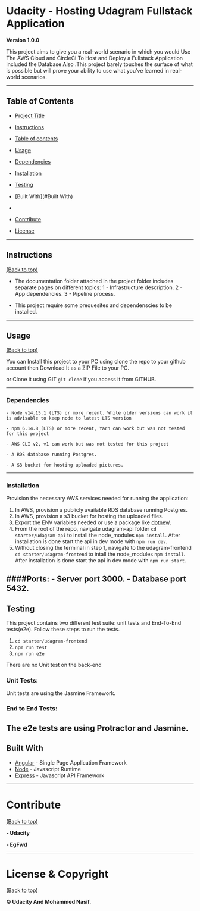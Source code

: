 # Udacity - Hosting Udagram Fullstack Application

**Version 1.0.0**

This project aims to give you a real-world scenario in which you would Use The AWS Cloud and CircleCi To Host and Deploy a Fullstack Application included the Database Also .This project barely touches the surface of what is possible but will prove your ability to use what you’ve learned in real-world scenarios.

---

## Table of Contents

- [Project Title](#Udacity-|-Image-Processing-API)

- [Instructions](#instructions)

- [Table of contents](#table-of-contents)

- [Usage](#Usage)

- [Dependencies](#Dependencies)

- [Installation](#Installation)

- [Testing](#Testing)

- [Built With](#Built With)
- 
- [Contribute](#contribute)

- [License](#License-&-Copyright)

---
## Instructions

[(Back to top)](#table-of-contents)

- The documentation folder attached in the project folder includes separate pages on different topics:
    1 - Infrastructure description.
    2 - App dependencies.
    3 - Pipeline process.
    
- This project require some prequesites and dependenscies to be installed.

---

## Usage

[(Back to top)](#table-of-contents)

You can Install this project to your PC using clone the repo to your github account then Download It as a ZIP File to your PC.

or Clone it using GIT `git clone` if you access it from GITHUB.

---

### Dependencies

```
- Node v14.15.1 (LTS) or more recent. While older versions can work it is advisable to keep node to latest LTS version

- npm 6.14.8 (LTS) or more recent, Yarn can work but was not tested for this project

- AWS CLI v2, v1 can work but was not tested for this project

- A RDS database running Postgres.

- A S3 bucket for hosting uploaded pictures.

```
---
### Installation

Provision the necessary AWS services needed for running the application:

1. In AWS, provision a publicly available RDS database running Postgres. <Place holder for link to classroom article>
1. In AWS, provision a s3 bucket for hosting the uploaded files. <Place holder for tlink to classroom article>
1. Export the ENV variables needed or use a package like [dotnev](https://www.npmjs.com/package/dotenv)/.
1. From the root of the repo, navigate udagram-api folder `cd starter/udagram-api` to install the node_modules `npm install`. After installation is done start the api in dev mode with `npm run dev`.
1. Without closing the terminal in step 1, navigate to the udagram-frontend `cd starter/udagram-frontend` to intall the node_modules `npm install`. After installation is done start the api in dev mode with `npm run start`.
  
  ####Ports:
             - Server port 3000.
             - Database port 5432.
---
## Testing

This project contains two different test suite: unit tests and End-To-End tests(e2e). Follow these steps to run the tests.

1. `cd starter/udagram-frontend`
1. `npm run test`
1. `npm run e2e`

There are no Unit test on the back-end

### Unit Tests:

Unit tests are using the Jasmine Framework.

### End to End Tests:

The e2e tests are using Protractor and Jasmine.
---
## Built With

- [Angular](https://angular.io/) - Single Page Application Framework
- [Node](https://nodejs.org) - Javascript Runtime
- [Express](https://expressjs.com/) - Javascript API Framework
---
# Contribute

[(Back to top)](#table-of-contents)

**- Udacity**

**- EgFwd**

---

# License & Copyright

[(Back to top)](#table-of-contents)

**© Udacity And Mohammed Nasif.**
